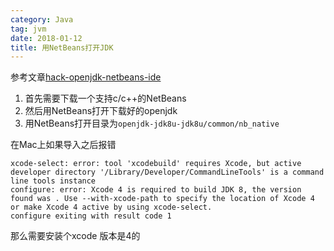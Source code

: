 ```yaml
---
category: Java
tag: jvm
date: 2018-01-12
title: 用NetBeans打开JDK
---
```


参考文章[hack-openjdk-netbeans-ide](https://dzone.com/articles/hack-openjdk-netbeans-ide)

1. 首先需要下载一个支持c/c++的NetBeans
2. 然后用NetBeans打开下载好的openjdk
3. 用NetBeans打开目录为`openjdk-jdk8u-jdk8u/common/nb_native`

在Mac上如果导入之后报错
```
xcode-select: error: tool 'xcodebuild' requires Xcode, but active developer directory '/Library/Developer/CommandLineTools' is a command line tools instance
configure: error: Xcode 4 is required to build JDK 8, the version found was . Use --with-xcode-path to specify the location of Xcode 4 or make Xcode 4 active by using xcode-select.
configure exiting with result code 1
```
那么需要安装个xcode 版本是4的